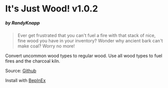 # It's Just Wood! v1.0.2
##### by RandyKnapp
> Ever get frustrated that you can't fuel a fire with that stack of nice, fine wood you have in your inventory? Wonder why ancient bark can't make coal? Worry no more!

Convert uncommon wood types to regular wood. Use all wood types to fuel fires and the charcoal kiln.

Source: [Github](https://github.com/RandyKnapp/ValheimMods)

Install with [BepInEx](https://valheim.thunderstore.io/package/denikson/BepInExPack_Valheim/)